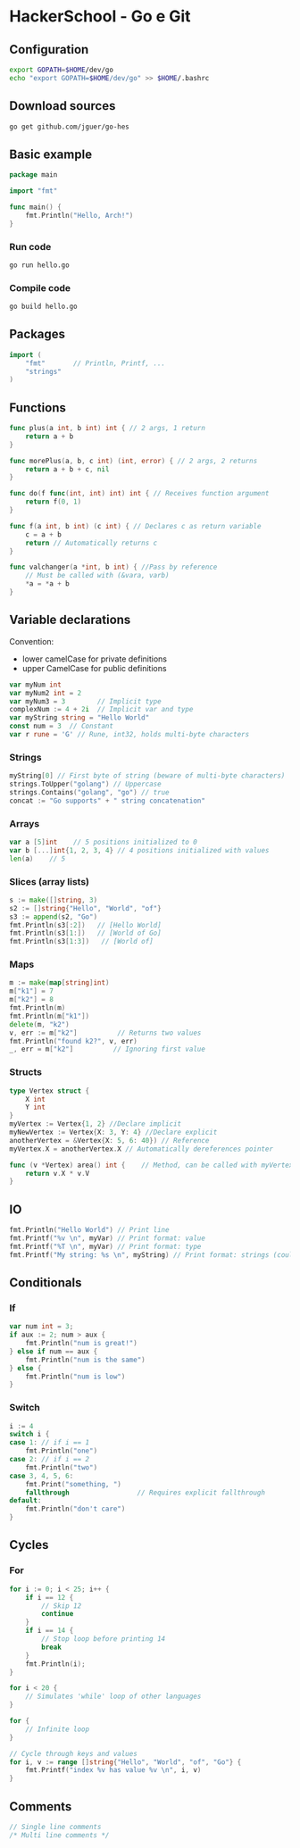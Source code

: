 # HackerSchool - Go e Git

## Configuration

```bash
export GOPATH=$HOME/dev/go
echo "export GOPATH=$HOME/dev/go" >> $HOME/.bashrc
```

## Download sources

```bash
go get github.com/jguer/go-hes
```

## Basic example

```go
package main

import "fmt"

func main() {
    fmt.Println("Hello, Arch!")
}
```

### Run code
```bash
go run hello.go
```

### Compile code
```bash
go build hello.go
```

## Packages
```go
import (
    "fmt"       // Println, Printf, ...
    "strings"
)
```
## Functions
```go
func plus(a int, b int) int { // 2 args, 1 return
    return a + b
}

func morePlus(a, b, c int) (int, error) { // 2 args, 2 returns
    return a + b + c, nil
}

func do(f func(int, int) int) int { // Receives function argument
    return f(0, 1)
}

func f(a int, b int) (c int) { // Declares c as return variable
    c = a + b
    return // Automatically returns c
}

func valchanger(a *int, b int) { //Pass by reference
    // Must be called with (&vara, varb)
    *a = *a + b
}
```

## Variable declarations

Convention:
- lower camelCase for private definitions
- upper CamelCase for public definitions

```go
var myNum int
var myNum2 int = 2
var myNum3 = 3        // Implicit type
complexNum := 4 + 2i  // Implicit var and type
var myString string = "Hello World"
const num = 3  // Constant
var r rune = 'G' // Rune, int32, holds multi-byte characters
```

### Strings
```go
myString[0] // First byte of string (beware of multi-byte characters)
strings.ToUpper("golang") // Uppercase
strings.Contains("golang", "go") // true
concat := "Go supports" + " string concatenation"
```

### Arrays
```go
var a [5]int    // 5 positions initialized to 0
var b [...]int{1, 2, 3, 4} // 4 positions initialized with values
len(a)    // 5
```

### Slices (array lists)
```go
s := make([]string, 3)
s2 := []string{"Hello", "World", "of"}
s3 := append(s2, "Go")
fmt.Println(s3[:2])   // [Hello World]
fmt.Println(s3[1:])   // [World of Go]
fmt.Println(s3[1:3])   // [World of]
```

### Maps
```go
m := make(map[string]int)
m["k1"] = 7
m["k2"] = 8
fmt.Println(m)
fmt.Println(m["k1"])
delete(m, "k2")
v, err := m["k2"]          // Returns two values
fmt.Println("found k2?", v, err)
_, err = m["k2"]          // Ignoring first value
```

### Structs
```go
type Vertex struct {
    X int
    Y int
}
myVertex := Vertex{1, 2} //Declare implicit
myNewVertex := Vertex{X: 3, Y: 4} //Declare explicit
anotherVertex = &Vertex{X: 5, 6: 40}) // Reference
myVertex.X = anotherVertex.X // Automatically dereferences pointer

func (v *Vertex) area() int {    // Method, can be called with myVertex.area()
    return v.X * v.V
}
```

## IO
```go
fmt.Println("Hello World") // Print line
fmt.Printf("%v \n", myVar) // Print format: value
fmt.Printf("%T \n", myVar) // Print format: type
fmt.Printf("My string: %s \n", myString) // Print format: strings (could use %v too)
```

## Conditionals

### If
```go
var num int = 3;
if aux := 2; num > aux {
    fmt.Println("num is great!")
} else if num == aux {
    fmt.Println("num is the same")
} else {
    fmt.Println("num is low")
}
```

### Switch
```go
i := 4
switch i {
case 1: // if i == 1
    fmt.Println("one")
case 2: // if i == 2
    fmt.Println("two")
case 3, 4, 5, 6:
    fmt.Print("something, ")
    fallthrough                 // Requires explicit fallthrough
default:
    fmt.Println("don't care")
}
```

## Cycles

### For
```go
for i := 0; i < 25; i++ {
    if i == 12 {
        // Skip 12
        continue
    }
    if i == 14 {
        // Stop loop before printing 14
        break
    }
    fmt.Println(i);
}

for i < 20 {
    // Simulates 'while' loop of other languages
}

for {
    // Infinite loop
}

// Cycle through keys and values
for i, v := range []string{"Hello", "World", "of", "Go"} {
    fmt.Printf("index %v has value %v \n", i, v)
}
```

## Comments
```go
// Single line comments
/* Multi line comments */
```

